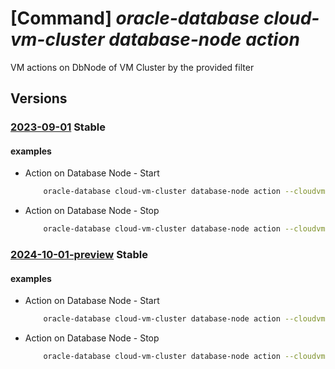 # [Command] _oracle-database cloud-vm-cluster database-node action_

VM actions on DbNode of VM Cluster by the provided filter

## Versions

### [2023-09-01](/Resources/mgmt-plane/L3N1YnNjcmlwdGlvbnMve30vcmVzb3VyY2Vncm91cHMve30vcHJvdmlkZXJzL29yYWNsZS5kYXRhYmFzZS9jbG91ZHZtY2x1c3RlcnMve30vZGJub2Rlcy97fS9hY3Rpb24=/2023-09-01.xml) **Stable**

<!-- mgmt-plane /subscriptions/{}/resourcegroups/{}/providers/oracle.database/cloudvmclusters/{}/dbnodes/{}/action 2023-09-01 -->

#### examples

- Action on Database Node - Start
    ```bash
        oracle-database cloud-vm-cluster database-node action --cloudvmclustername <VM Cluster Name> --resource-group <resource group> --dbnodeocid <db node ocid> --action Start
    ```

- Action on Database Node - Stop
    ```bash
        oracle-database cloud-vm-cluster database-node action --cloudvmclustername <VM Cluster Name> --resource-group <resource group> --dbnodeocid <db node ocid> --action Stop
    ```

### [2024-10-01-preview](/Resources/mgmt-plane/L3N1YnNjcmlwdGlvbnMve30vcmVzb3VyY2Vncm91cHMve30vcHJvdmlkZXJzL29yYWNsZS5kYXRhYmFzZS9jbG91ZHZtY2x1c3RlcnMve30vZGJub2Rlcy97fS9hY3Rpb24=/2024-10-01-preview.xml) **Stable**

<!-- mgmt-plane /subscriptions/{}/resourcegroups/{}/providers/oracle.database/cloudvmclusters/{}/dbnodes/{}/action 2024-10-01-preview -->

#### examples

- Action on Database Node - Start
    ```bash
        oracle-database cloud-vm-cluster database-node action --cloudvmclustername <VM Cluster Name> --resource-group <resource group> --dbnodeocid <db node ocid> --action Start
    ```

- Action on Database Node - Stop
    ```bash
        oracle-database cloud-vm-cluster database-node action --cloudvmclustername <VM Cluster Name> --resource-group <resource group> --dbnodeocid <db node ocid> --action Stop
    ```
